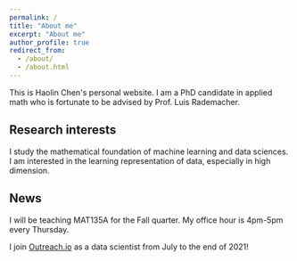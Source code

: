 ```yaml
---
permalink: /
title: "About me"
excerpt: "About me"
author_profile: true
redirect_from: 
  - /about/
  - /about.html
---
```


This is Haolin Chen's personal website. I am a PhD candidate in applied math who is fortunate to be advised by Prof. Luis Rademacher.

## Research interests
I study the mathematical foundation of machine learning and data sciences. I am interested in the learning representation of data, especially in high dimension.

## News
I will be teaching MAT135A for the Fall quarter. My office hour is 4pm-5pm every Thursday.

I join [Outreach.io](https://www.outreach.io) as a data scientist from July to the end of 2021!